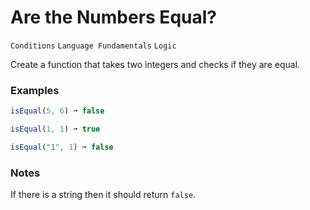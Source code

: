 # Are the Numbers Equal?

`Conditions` `Language Fundamentals` `Logic`



Create a function that takes two integers and checks if they are equal.

### Examples

```js
isEqual(5, 6) ➞ false

isEqual(1, 1) ➞ true

isEqual("1", 1) ➞ false
```

### Notes

If there is a string then it should return `false`.
